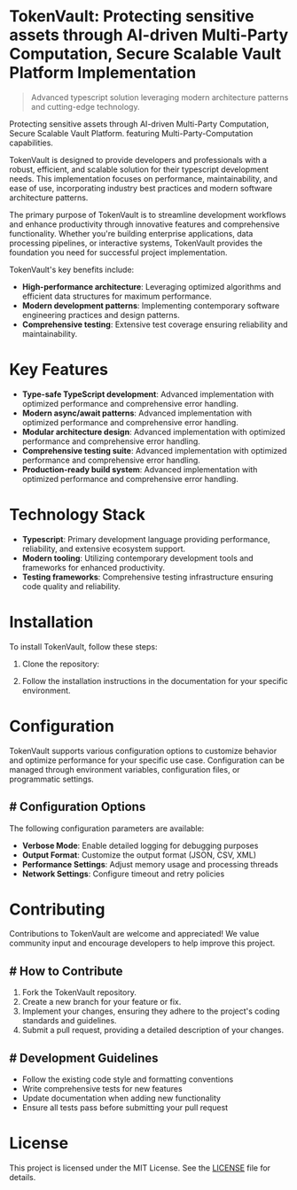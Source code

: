 <!-- fallback_TokenVault_20251021105524_18780 -->

# TokenVault: Protecting sensitive assets through AI-driven Multi-Party Computation, Secure Scalable Vault Platform Implementation
> Advanced typescript solution leveraging modern architecture patterns and cutting-edge technology.

Protecting sensitive assets through AI-driven Multi-Party Computation, Secure Scalable Vault Platform. featuring Multi-Party-Computation capabilities.

TokenVault is designed to provide developers and professionals with a robust, efficient, and scalable solution for their typescript development needs. This implementation focuses on performance, maintainability, and ease of use, incorporating industry best practices and modern software architecture patterns.

The primary purpose of TokenVault is to streamline development workflows and enhance productivity through innovative features and comprehensive functionality. Whether you're building enterprise applications, data processing pipelines, or interactive systems, TokenVault provides the foundation you need for successful project implementation.

TokenVault's key benefits include:

* **High-performance architecture**: Leveraging optimized algorithms and efficient data structures for maximum performance.
* **Modern development patterns**: Implementing contemporary software engineering practices and design patterns.
* **Comprehensive testing**: Extensive test coverage ensuring reliability and maintainability.

# Key Features

* **Type-safe TypeScript development**: Advanced implementation with optimized performance and comprehensive error handling.
* **Modern async/await patterns**: Advanced implementation with optimized performance and comprehensive error handling.
* **Modular architecture design**: Advanced implementation with optimized performance and comprehensive error handling.
* **Comprehensive testing suite**: Advanced implementation with optimized performance and comprehensive error handling.
* **Production-ready build system**: Advanced implementation with optimized performance and comprehensive error handling.

# Technology Stack

* **Typescript**: Primary development language providing performance, reliability, and extensive ecosystem support.
* **Modern tooling**: Utilizing contemporary development tools and frameworks for enhanced productivity.
* **Testing frameworks**: Comprehensive testing infrastructure ensuring code quality and reliability.

# Installation

To install TokenVault, follow these steps:

1. Clone the repository:


2. Follow the installation instructions in the documentation for your specific environment.

# Configuration

TokenVault supports various configuration options to customize behavior and optimize performance for your specific use case. Configuration can be managed through environment variables, configuration files, or programmatic settings.

## # Configuration Options

The following configuration parameters are available:

* **Verbose Mode**: Enable detailed logging for debugging purposes
* **Output Format**: Customize the output format (JSON, CSV, XML)
* **Performance Settings**: Adjust memory usage and processing threads
* **Network Settings**: Configure timeout and retry policies

# Contributing

Contributions to TokenVault are welcome and appreciated! We value community input and encourage developers to help improve this project.

## # How to Contribute

1. Fork the TokenVault repository.
2. Create a new branch for your feature or fix.
3. Implement your changes, ensuring they adhere to the project's coding standards and guidelines.
4. Submit a pull request, providing a detailed description of your changes.

## # Development Guidelines

* Follow the existing code style and formatting conventions
* Write comprehensive tests for new features
* Update documentation when adding new functionality
* Ensure all tests pass before submitting your pull request

# License

This project is licensed under the MIT License. See the [LICENSE](https://github.com/Lyche6666/TokenVault/blob/main/LICENSE) file for details.
